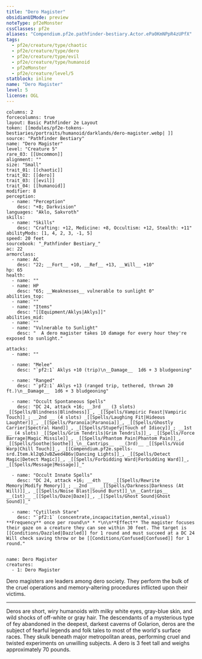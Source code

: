 ```yaml
---
title: "Dero Magister"
obsidianUIMode: preview
noteType: pf2eMonster
cssClasses: pf2e
aliases: "Compendium.pf2e.pathfinder-bestiary.Actor.ePa0KmNPpR4zUPfX" 
tags:
  - pf2e/creature/type/chaotic
  - pf2e/creature/type/dero
  - pf2e/creature/type/evil
  - pf2e/creature/type/humanoid
  - pf2eMonster
  - pf2e/creature/level/5
statblock: inline
name: "Dero Magister"
level: 5
license: OGL
---
```


```statblock
columns: 2
forcecolumns: true
layout: Basic Pathfinder 2e Layout
token: [[modules/pf2e-tokens-bestiaries/portraits/humanoid/darklands/dero-magister.webp| ]]
source: "Pathfinder Bestiary"
name: "Dero Magister"
level: "Creature 5"
rare_03: [[Uncommon]]
alignment: ""
size: "Small"
trait_01: [[chaotic]]
trait_02: [[dero]]
trait_03: [[evil]]
trait_04: [[humanoid]]
modifier: 8
perception:
  - name: "Perception"
    desc: "+8; Darkvision"
languages: "Aklo, Sakvroth"
skills:
  - name: "Skills"
    desc: "Crafting: +12, Medicine: +8, Occultism: +12, Stealth: +11"
abilityMods: [1, 4, 2, 3, -1, 5]
speed: 20 feet
sourcebook: "_Pathfinder Bestiary_"
ac: 22
armorclass:
  - name: AC
    desc: "22; __Fort__ +10, __Ref__ +13, __Will__ +10"
hp: 65
health:
  - name: ""
  - name: HP
    desc: "65; __Weaknesses__ vulnerable to sunlight 0"
abilities_top:
  - name: ""
  - name: "Items"
    desc: "[[Equipment/Aklys|Aklys]]"
abilities_mid:
  - name: ""
  - name: "Vulnerable to Sunlight"
    desc: "  A dero magister takes 10 damage for every hour they're exposed to sunlight."

attacks:
  - name: ""

  - name: "Melee"
    desc: "`pf2:1` Aklys +10 (trip)\n__Damage__  1d6 + 3 bludgeoning"

  - name: "Ranged"
    desc: "`pf2:1` Aklys +13 (ranged trip, tethered, thrown 20 ft.)\n__Damage__  1d6 + 3 bludgeoning"

  - name: "Occult Spontaneous Spells"
    desc: "DC 24, attack +16; __3rd __ (3 slots) _[[Spells/Blindness|Blindness]]_, _[[Spells/Vampiric Feast|Vampiric Touch]]_; __2nd __ (4 slots) _[[Spells/Laughing Fit|Hideous Laughter]]_, _[[Spells/Paranoia|Paranoia]]_, _[[Spells/Ghostly Carrier|Spectral Hand]]_, _[[Spells/Stupefy|Touch of Idiocy]]_; __1st __ (4 slots) _[[Spells/Grim Tendrils|Grim Tendrils]]_, _[[Spells/Force Barrage|Magic Missile]]_, _[[Spells/Phantom Pain|Phantom Pain]]_, _[[Spells/Soothe|Soothe]]_\n__Cantrips__  __(3rd)__ _[[Spells/Void Warp|Chill Touch]]_, _[[Compendium.pf2e.spells-srd.Item.kl2q6JvBZwed4B6v|Dancing Lights]]_, _[[Spells/Detect Magic|Detect Magic]]_, _[[Spells/Forbidding Ward|Forbidding Ward]]_, _[[Spells/Message|Message]]_"

  - name: "Occult Innate Spells"
    desc: "DC 24, attack +16; __4th __  _[[Spells/Rewrite Memory|Modify Memory]]_; __2nd __  _[[Spells/Darkness|Darkness (At Will)]]_, _[[Spells/Noise Blast|Sound Burst]]_\n__Cantrips__  __(1st)__ _[[Spells/Daze|Daze]]_, _[[Spells/Ghost Sound|Ghost Sound]]_"

  - name: "Cytillesh Stare"
    desc: "`pf2:1` (concentrate,incapacitation,mental,visual) **Frequency** once per round\n* * *\n\n**Effect** The magister focuses their gaze on a creature they can see within 30 feet. The target is [[Conditions/Dazzled|Dazzled]] for 1 round and must succeed at a DC 24 Will check saving throw or be [[Conditions/Confused|Confused]] for 1 round."
 
```

```encounter-table
name: Dero Magister
creatures:
  - 1: Dero Magister
```



Dero magisters are leaders among dero society. They perform the bulk of the cruel operations and memory-altering procedures inflicted upon their victims.

* * *

Deros are short, wiry humanoids with milky white eyes, gray-blue skin, and wild shocks of off-white or gray hair. The descendants of a mysterious type of fey abandoned in the deepest, darkest caverns of Golarion, deros are the subject of fearful legends and folk tales to most of the world's surface races. They skulk beneath major metropolitan areas, performing cruel and twisted experiments on unwilling subjects. A dero is 3 feet tall and weighs approximately 70 pounds.
